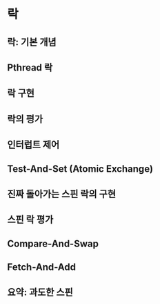 # 락

## 락: 기본 개념

## Pthread 락

## 락 구현

## 락의 평가

## 인터럽트 제어

## Test-And-Set (Atomic Exchange)

## 진짜 돌아가는 스핀 락의 구현

## 스핀 락 평가

## Compare-And-Swap

## Fetch-And-Add

## 요약: 과도한 스핀

